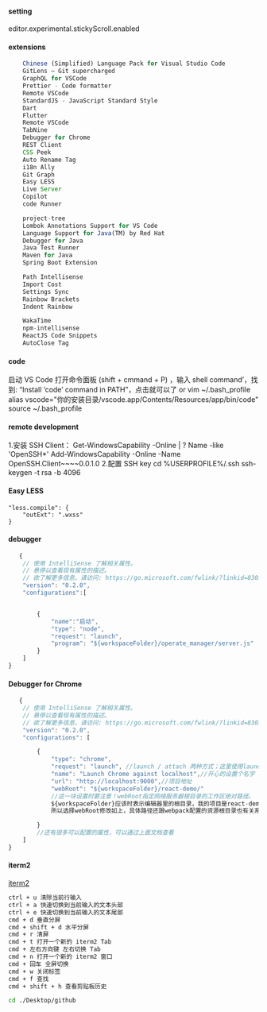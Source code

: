 #### setting

editor.experimental.stickyScroll.enabled

#### extensions

```js
    Chinese (Simplified) Language Pack for Visual Studio Code
    GitLens — Git supercharged
    GraphQL for VSCode
    Prettier - Code formatter
    Remote VSCode
    StandardJS - JavaScript Standard Style
    Dart
    Flutter
    Remote VSCode
    TabNine
    Debugger for Chrome
    REST Client
    CSS Peek
    Auto Rename Tag
    i18n Ally
    Git Graph
    Easy LESS
    Live Server
    Copilot
    code Runner

    project-tree
    Lombok Annotations Support for VS Code
    Language Support for Java(TM) by Red Hat
    Debugger for Java
    Java Test Runner
    Maven for Java
    Spring Boot Extension

    Path Intellisense
    Import Cost
    Settings Sync
    Rainbow Brackets
    Indent Rainbow

    WakaTime
    npm-intellisense
    ReactJS Code Snippets
    AutoClose Tag


```

#### code

启动 VS Code
打开命令面板 (shift + cmmand + P) ，输入 shell command’，找到: “Install ‘code’ command in PATH”，点击就可以了
or
vim ~/.bash_profile
alias vscode="你的安装目录/vscode.app/Contents/Resources/app/bin/code"
source ~/.bash_profile

#### remote development

[](https://zhuanlan.zhihu.com/p/82568294) 1.安装 SSH Client：
Get-WindowsCapability -Online | ? Name -like 'OpenSSH\*'
Add-WindowsCapability -Online -Name OpenSSH.Client~~~~0.0.1.0 2.配置 SSH key
cd %USERPROFILE%/.ssh
ssh-keygen -t rsa -b 4096

#### Easy LESS

    "less.compile": {
        "outExt": ".wxss"
    }

#### debugger

```js
   {
    // 使用 IntelliSense 了解相关属性。
    // 悬停以查看现有属性的描述。
    // 欲了解更多信息，请访问: https://go.microsoft.com/fwlink/?linkid=830387
    "version": "0.2.0",
    "configurations":[


        {
            "name":"启动",
            "type": "node",
            "request": "launch",
            "program": "${workspaceFolder}/operate_manager/server.js"
        }
    ]
}
```

#### Debugger for Chrome

```js
   {
    // 使用 IntelliSense 了解相关属性。
    // 悬停以查看现有属性的描述。
    // 欲了解更多信息，请访问: https://go.microsoft.com/fwlink/?linkid=830387
    "version": "0.2.0",
    "configurations": [

        {
            "type": "chrome",
            "request": "launch", //launch / attach 两种方式；这里使用launch
            "name": "Launch Chrome against localhost",//开心的设置个名字
            "url": "http://localhost:9000",//项目地址
            "webRoot": "${workspaceFolder}/react-demo/"
            //这一块设置时要注意！webRoot指定网络服务器根目录的工作区绝对路径。
            ${workspaceFolder}应该时表示编辑器里的根目录，我的项目是react-demo，
            所以选择webRoot修改如上，具体路径还跟webpack配置的资源根目录也有关系

        }
        //还有很多可以配置的属性，可以通过上面文档查看
    ]
}
```

#### iterm2

[iterm2](https://iterm2.com/)

```bash
ctrl + u 清除当前行输入
ctrl + a 快速切换到当前输入的文本头部
ctrl + e 快速切换到当前输入的文本尾部
cmd + d 垂直分屏
cmd + shift + d 水平分屏
cmd + r 清屏
cmd + t 打开一个新的 iterm2 Tab
cmd + 左右方向键 左右切换 Tab
cmd + n 打开一个新的 iterm2 窗口
cmd + 回车 全屏切换
cmd + w 关闭标签
cmd + f 查找
cmd + shift + h 查看剪贴板历史

cd ./Desktop/github
```
